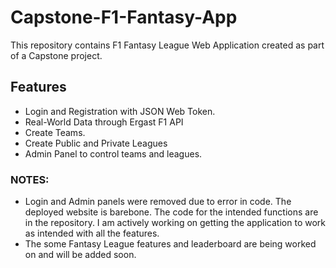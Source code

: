 # Capstone-F1-Fantasy-App
This repository contains F1 Fantasy League Web Application created as part of a Capstone project.

## Features
- Login and Registration with JSON Web Token.
- Real-World Data through Ergast F1 API
- Create Teams.
- Create Public and Private Leagues
- Admin Panel to control teams and leagues.

### NOTES:
- Login and Admin panels were removed due to error in code. The deployed website is barebone. The code for the intended functions are in the repository. I am actively working on getting the application to work as intended with all the features.
- The some Fantasy League features and leaderboard are being worked on and will be added soon.


